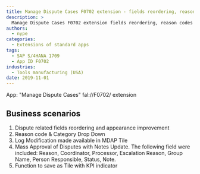 ```yaml
---
title: Manage Dispute Cases F0702 extension - fields reordering, reason codes dropdowns, mass approvals
description: >
  Manage Dispute Cases F0702 extension fields reordering, reason codes dropdowns, mass approvals, salve as Tile
authors:
  - nype
categories:
  - Extensions of standard apps
tags:
  - SAP S/4HANA 1709
  - App ID F0702
industries:
  - Tools manufacturing (USA)
date: 2019-11-01
---
```


<!-- more -->

App: "Manage Dispute Cases" fal://F0702/ extension 

## Business scenarios

1. Dispute related fields reordering and appearance improvement
2. Reason code &amp; Category Drop Down
3. Log Modification made available in MDAP Tile
4. Mass Approval of Disputes with Notes Update. The following field were included: Reason, Coordinator, Processor, Escalation Reason, Group Name, Person Responsible, Status, Note.
5. Function to save as Tile with KPI indicator

